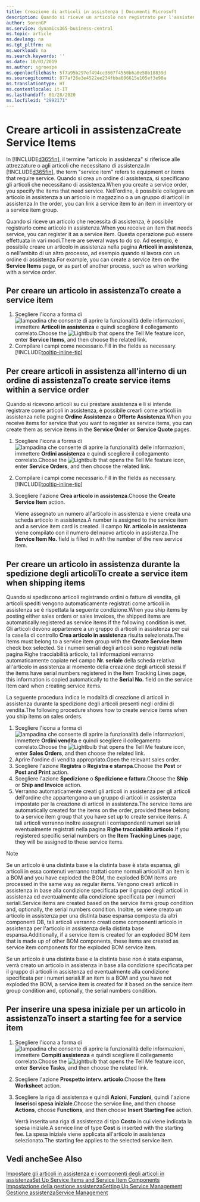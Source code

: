 ```yaml
---
title: Creazione di articoli in assistenza | Documenti Microsoft
description: Quando si riceve un articolo non registrato per l'assistenza è possibile registrarlo come articolo in assistenza.
author: SorenGP
ms.service: dynamics365-business-central
ms.topic: article
ms.devlang: na
ms.tgt_pltfrm: na
ms.workload: na
ms.search.keywords: ''
ms.date: 10/01/2019
ms.author: sgroespe
ms.openlocfilehash: 5f7a95b297ef494cc3607f4550b6a0e58b18839d
ms.sourcegitcommit: 877af26e3e4522ee234fbba606615e105ef3e90a
ms.translationtype: HT
ms.contentlocale: it-IT
ms.lasthandoff: 01/28/2020
ms.locfileid: "2992171"
---
```

# <a name="create-service-items"></a><span data-ttu-id="4236f-103">Creare articoli in assistenza</span><span class="sxs-lookup"><span data-stu-id="4236f-103">Create Service Items</span></span>
<span data-ttu-id="4236f-104">In [!INCLUDE[d365fin](includes/d365fin_md.md)], il termine "articolo in assistenza" si riferisce alle attrezzature o agli articoli che necessitano di assistenza.</span><span class="sxs-lookup"><span data-stu-id="4236f-104">In [!INCLUDE[d365fin](includes/d365fin_md.md)], the term "service item" refers to equipment or items that require service.</span></span> <span data-ttu-id="4236f-105">Quando si crea un ordine di assistenza, si specificano gli articoli che necessitano di assistenza.</span><span class="sxs-lookup"><span data-stu-id="4236f-105">When you create a service order, you specify the items that need service.</span></span> <span data-ttu-id="4236f-106">Nell'ordine, è possibile collegare un articolo in assistenza a un articolo in magazzino o a un gruppo di articoli in assistenza.</span><span class="sxs-lookup"><span data-stu-id="4236f-106">In the order, you can link a service item to an item in inventory or a service item group.</span></span>    

<span data-ttu-id="4236f-107">Quando si riceve un articolo che necessita di assistenza, è possibile registrarlo come articolo in assistenza.</span><span class="sxs-lookup"><span data-stu-id="4236f-107">When you receive an item that needs service, you can register it as a service item.</span></span> <span data-ttu-id="4236f-108">Questa operazione può essere effettuata in vari modi.</span><span class="sxs-lookup"><span data-stu-id="4236f-108">There are several ways to do so.</span></span> <span data-ttu-id="4236f-109">Ad esempio, è possibile creare un articolo in assistenza nella pagina **Articoli in assistenza**, o nell'ambito di un altro processo, ad esempio quando si lavora con un ordine di assistenza.</span><span class="sxs-lookup"><span data-stu-id="4236f-109">For example, you can create a service item on the **Service Items** page, or as part of another process, such as when working with a service order.</span></span>   

## <a name="to-create-a-service-item"></a><span data-ttu-id="4236f-110">Per creare un articolo in assistenza</span><span class="sxs-lookup"><span data-stu-id="4236f-110">To create a service item</span></span>  
1. <span data-ttu-id="4236f-111">Scegliere l'icona a forma di ![lampadina che consente di aprire la funzionalità delle informazioni](media/ui-search/search_small.png "Informazioni sull'operazione che si desidera eseguire"), immettere **Articoli in assistenza** e quindi scegliere il collegamento correlato.</span><span class="sxs-lookup"><span data-stu-id="4236f-111">Choose the ![Lightbulb that opens the Tell Me feature](media/ui-search/search_small.png "Tell me what you want to do") icon, enter **Service Items**, and then choose the related link.</span></span>
2. <span data-ttu-id="4236f-112">Compilare i campi come necessario.</span><span class="sxs-lookup"><span data-stu-id="4236f-112">Fill in the fields as necessary.</span></span> [!INCLUDE[tooltip-inline-tip](includes/tooltip-inline-tip_md.md)]  

## <a name="to-create-service-items-within-a-service-order"></a><span data-ttu-id="4236f-113">Per creare articoli in assistenza all'interno di un ordine di assistenza</span><span class="sxs-lookup"><span data-stu-id="4236f-113">To create service items within a service order</span></span>  
<span data-ttu-id="4236f-114">Quando si ricevono articoli su cui prestare assistenza e li si intende registrare come articoli in assistenza, è possibile crearli come articoli in assistenza nelle pagine **Ordine Assistenza** o **Offerte Assistenza**.</span><span class="sxs-lookup"><span data-stu-id="4236f-114">When you receive items for service that you want to register as service items, you can create them as service items in the **Service Order** or **Service Quote** pages.</span></span>  

1. <span data-ttu-id="4236f-115">Scegliere l'icona a forma di ![lampadina che consente di aprire la funzionalità delle informazioni](media/ui-search/search_small.png "Informazioni sull'operazione che si desidera eseguire"), immettere **Ordini assistenza** e quindi scegliere il collegamento correlato.</span><span class="sxs-lookup"><span data-stu-id="4236f-115">Choose the ![Lightbulb that opens the Tell Me feature](media/ui-search/search_small.png "Tell me what you want to do") icon, enter **Service Orders**, and then choose the related link.</span></span>  
2. <span data-ttu-id="4236f-116">Compilare i campi come necessario.</span><span class="sxs-lookup"><span data-stu-id="4236f-116">Fill in the fields as necessary.</span></span> [!INCLUDE[tooltip-inline-tip](includes/tooltip-inline-tip_md.md)]  
3. <span data-ttu-id="4236f-117">Scegliere l'azione **Crea articolo in assistenza**.</span><span class="sxs-lookup"><span data-stu-id="4236f-117">Choose the **Create Service Item** action.</span></span>  

    <span data-ttu-id="4236f-118">Viene assegnato un numero all'articolo in assistenza e viene creata una scheda articolo in assistenza.</span><span class="sxs-lookup"><span data-stu-id="4236f-118">A number is assigned to the service item and a service item card is created.</span></span> <span data-ttu-id="4236f-119">Il campo **Nr. articolo in assistenza** viene compilato con il numero del nuovo articolo in assistenza.</span><span class="sxs-lookup"><span data-stu-id="4236f-119">The **Service Item No.** field is filled in with the number of the new service item.</span></span>

## <a name="to-create-a-service-item-when-shipping-items"></a><span data-ttu-id="4236f-120">Per creare un articolo in assistenza durante la spedizione degli articoli</span><span class="sxs-lookup"><span data-stu-id="4236f-120">To create a service item when shipping items</span></span>  
<span data-ttu-id="4236f-121">Quando si spediscono articoli registrando ordini o fatture di vendita, gli articoli spediti vengono automaticamente registrati come articoli in assistenza se è rispettata la seguente condizione.</span><span class="sxs-lookup"><span data-stu-id="4236f-121">When you ship items by posting either sales orders or sales invoices, the shipped items are automatically registered as service items if the following condition is met.</span></span> <span data-ttu-id="4236f-122">Gli articoli devono appartenere a un gruppo di articoli in assistenza per cui la casella di controllo **Crea articolo in assistenza** risulta selezionata.</span><span class="sxs-lookup"><span data-stu-id="4236f-122">The items must belong to a service item group with the **Create Service Item** check box selected.</span></span> <span data-ttu-id="4236f-123">Se i numeri seriali degli articoli sono registrati nella pagina Righe tracciabilità articolo, tali informazioni verranno automaticamente copiate nel campo **Nr. seriale** della scheda relativa all'articolo in assistenza al momento della creazione degli articoli stessi.</span><span class="sxs-lookup"><span data-stu-id="4236f-123">If the items have serial numbers registered in the Item Tracking Lines page, this information is copied automatically to the **Serial No.** field on the service item card when creating service items.</span></span>  

<span data-ttu-id="4236f-124">La seguente procedura indica le modalità di creazione di articoli in assistenza durante la spedizione degli articoli presenti negli ordini di vendita.</span><span class="sxs-lookup"><span data-stu-id="4236f-124">The following procedure shows how to create service items when you ship items on sales orders.</span></span>  

1. <span data-ttu-id="4236f-125">Scegliere l'icona a forma di ![lampadina che consente di aprire la funzionalità delle informazioni](media/ui-search/search_small.png "Informazioni sull'operazione che si desidera eseguire"), immettere **Ordini vendita** e quindi scegliere il collegamento correlato.</span><span class="sxs-lookup"><span data-stu-id="4236f-125">Choose the ![Lightbulb that opens the Tell Me feature](media/ui-search/search_small.png "Tell me what you want to do") icon, enter **Sales Orders**, and then choose the related link.</span></span>  
2. <span data-ttu-id="4236f-126">Aprire l'ordine di vendita appropriato.</span><span class="sxs-lookup"><span data-stu-id="4236f-126">Open the relevant sales order.</span></span>  
3. <span data-ttu-id="4236f-127">Scegliere l'azione **Registra** o **Registra e stampa**.</span><span class="sxs-lookup"><span data-stu-id="4236f-127">Choose the **Post** or **Post and Print** action.</span></span>  
4. <span data-ttu-id="4236f-128">Scegliere l'azione **Spedizione** o **Spedizione e fattura**.</span><span class="sxs-lookup"><span data-stu-id="4236f-128">Choose the **Ship** or **Ship and Invoice** action.</span></span>  
5. <span data-ttu-id="4236f-129">Verranno automaticamente creati gli articoli in assistenza per gli articoli dell'ordine che appartengono a un gruppo di articoli in assistenza impostato per la creazione di articoli in assistenza.</span><span class="sxs-lookup"><span data-stu-id="4236f-129">The service items are automatically created for the items on the order, provided these belong to a service item group that you have set up to create service items.</span></span> <span data-ttu-id="4236f-130">A tali articoli verranno inoltre assegnati i corrispondenti numeri seriali eventualmente registrati nella pagina **Righe tracciabilità articolo**.</span><span class="sxs-lookup"><span data-stu-id="4236f-130">If you registered specific serial numbers on the **Item Tracking Lines** page, they will be assigned to these service items.</span></span>  

> [!NOTE]  
>  <span data-ttu-id="4236f-131">Se un articolo è una distinta base e la distinta base è stata espansa, gli articoli in essa contenuti verranno trattati come normali articoli.</span><span class="sxs-lookup"><span data-stu-id="4236f-131">If an item is a BOM and you have exploded the BOM, the exploded BOM items are processed in the same way as regular items.</span></span> <span data-ttu-id="4236f-132">Vengono creati articoli in assistenza in base alla condizione specificata per il gruppo degli articoli in assistenza ed eventualmente alla condizione specificata per i numeri seriali.</span><span class="sxs-lookup"><span data-stu-id="4236f-132">Service items are created based on the service items group condition and, optionally, the serial numbers condition.</span></span> <span data-ttu-id="4236f-133">Inoltre, se viene creato un articolo in assistenza per una distinta base espansa composta da altri componenti DB, tali articoli verranno creati come componenti articolo in assistenza per l'articolo in assistenza della distinta base espansa.</span><span class="sxs-lookup"><span data-stu-id="4236f-133">Additionally, if a service item is created for an exploded BOM item that is made up of other BOM components, these items are created as service item components for the exploded BOM service item.</span></span>  
>   
>  <span data-ttu-id="4236f-134">Se un articolo è una distinta base e la distinta base non è stata espansa, verrà creato un articolo in assistenza in base alla condizione specificata per il gruppo di articoli in assistenza ed eventualmente alla condizione specificata per i numeri seriali.</span><span class="sxs-lookup"><span data-stu-id="4236f-134">If an item is a BOM and you have not exploded the BOM, a service item is created for it based on the service item group condition and, optionally, the serial numbers condition.</span></span>  

## <a name="to-insert-a-starting-fee-for-a-service-item"></a><span data-ttu-id="4236f-135">Per inserire una spesa iniziale per un articolo in assistenza</span><span class="sxs-lookup"><span data-stu-id="4236f-135">To insert a starting fee for a service item</span></span>
1. <span data-ttu-id="4236f-136">Scegliere l'icona a forma di ![lampadina che consente di aprire la funzionalità delle informazioni](media/ui-search/search_small.png "Informazioni sull'operazione che si desidera eseguire"), immettere **Compiti assistenza** e quindi scegliere il collegamento correlato.</span><span class="sxs-lookup"><span data-stu-id="4236f-136">Choose the ![Lightbulb that opens the Tell Me feature](media/ui-search/search_small.png "Tell me what you want to do") icon, enter **Service Tasks**, and then choose the related link.</span></span>
2. <span data-ttu-id="4236f-137">Scegliere l'azione **Prospetto interv. articolo**.</span><span class="sxs-lookup"><span data-stu-id="4236f-137">Choose the **Item Worksheet** action.</span></span>
3. <span data-ttu-id="4236f-138">Scegliere la riga di assistenza e quindi **Azioni**, **Funzioni**, quindi l'azione **Inserisci spesa iniziale**.</span><span class="sxs-lookup"><span data-stu-id="4236f-138">Choose the service line, and then choose **Actions**, choose **Functions**, and then choose **Insert Starting Fee** action.</span></span>  

    <span data-ttu-id="4236f-139">Verrà inserita una riga di assistenza di tipo **Costo** in cui viene indicata la spesa iniziale.</span><span class="sxs-lookup"><span data-stu-id="4236f-139">A service line of type **Cost** is inserted with the starting fee.</span></span> <span data-ttu-id="4236f-140">La spesa iniziale viene applicata all'articolo in assistenza selezionato.</span><span class="sxs-lookup"><span data-stu-id="4236f-140">The starting fee applies to the selected service item.</span></span>

## <a name="see-also"></a><span data-ttu-id="4236f-141">Vedi anche</span><span class="sxs-lookup"><span data-stu-id="4236f-141">See Also</span></span>  
[<span data-ttu-id="4236f-142">Impostare gli articoli in assistenza e i componenti degli articoli in assistenza</span><span class="sxs-lookup"><span data-stu-id="4236f-142">Set Up Service Items and Service Item Components</span></span>](service-how-setup-service-items.md)  
[<span data-ttu-id="4236f-143">Impostazione della gestione assistenza</span><span class="sxs-lookup"><span data-stu-id="4236f-143">Setting Up Service Management</span></span>](service-setup-service.md)  
[<span data-ttu-id="4236f-144">Gestione assistenza</span><span class="sxs-lookup"><span data-stu-id="4236f-144">Service Management</span></span>](service-service.md)  
